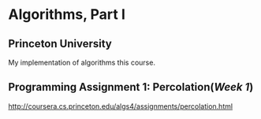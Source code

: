 # Algorithms, Part I
## Princeton University

My implementation of algorithms this course.

## Programming Assignment 1: Percolation(*Week 1*)
http://coursera.cs.princeton.edu/algs4/assignments/percolation.html